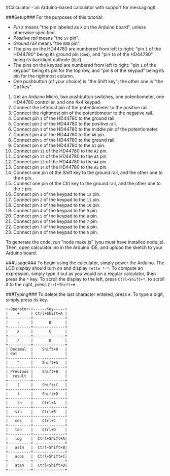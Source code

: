 #Calculator - an Arduino-based calculator with support for messaging#

###Setup###
For the purposes of this tutorial:

- *Pin `X`* means "the pin labeled as `X` on the Arduino board", unless otherwise specified.
- *Positive rail* means "the `5V` pin".
- *Ground rail* means "the `GND` pin".
- The pins on the HD44780 are numbered from left to right: "pin `1` of the HD44780" being its ground pin (`Gnd`), and "pin `16` of the HD44780" being its backlight cathode (`BLK`).
- The pins on the keypad are numbered from left to right: "pin `1` of the keypad" being its pin for the top row, and "pin `8` of the keypad" being its pin for the rightmost column.
- One pushbutton (of your choice) is "the Shift key"; the other one is "the Ctrl key".
   
1. Get an Arduino Micro, two pushbutton switches, one potentiometer, one HD44780 controller, and one 4x4 keypad.
2. Connect the leftmost pin of the potentiometer to the positive rail.
3. Connect the rightmost pin of the potentiometer to the negative rail.
4. Connect pin `1` of the HD44780 to the ground rail.
5. Connect pin `2` of the HD44780 to the positive rail.
6. Connect pin `3` of the HD44780 to the middle pin of the potentiometer.
7. Connect pin `4` of the HD44780 to the `A0` pin.
8. Connect pin `5` of the HD44780 to the ground rail.
9. Connect pin `6` of the HD44780 to the `A1` pin.
10. Connect pin `11` of the HD44780 to the `A2` pin.
11. Connect pin `12` of the HD44780 to the `A3` pin.
12. Connect pin `13` of the HD44780 to the `A4` pin.
13. Connect pin `14` of the HD44780 to the `A5` pin.
14. Connect one pin of the Shift key to the ground rail, and the other one to the `4` pin.
15. Connect one pin of the Ctrl key to the ground rail, and the other one to the `3` pin.
16. Connect pin `1` of the keypad to the `12` pin.
17. Connect pin `2` of the keypad to the `11` pin.
18. Connect pin `3` of the keypad to the `10` pin.
19. Connect pin `4` of the keypad to the `9` pin.
20. Connect pin `5` of the keypad to the `8` pin.
21. Connect pin `6` of the keypad to the `7` pin.
22. Connect pin `7` of the keypad to the `6` pin.
23. Connect pin `8` of the keypad to the `5` pin.

To generate the code, run "node make.js" (you must have installed node.js). Then, open calculator.ino in the Arduino IDE, and upload the sketch to your Arduino board.

###Usage###
To begin using the calculator, simply power the Arduino. The LCD display should turn on and display `Tette *-*`. To compute an expression, simply type it out as you would on a regular calculator, then press the `*` key.
To scroll the display to the left, press `Ctrl+Shift+*`; to scroll it to the right, press `Ctrl+Shift+#`.

###Typing###
To delete the last character entered, press `#`.
To type a digit, simply press its key.


    +-Operator-+------Key-----+
    |    +     | Ctrl+Shift+A |
    +----------+--------------+
    |    -     |       B      |
    +----------+--------------+
    |    x     |       C      |
    +----------+--------------+
    |    /     |       D      |
    +----------+--------------+
    | Decimal  |    Shift+0   |
    | dot      |              |
    +----------+--------------+
    |    ^     |    Shift+A   |
    +----------+--------------+
    | Previous |    Shift+B   |
    |  result  |              |
    +----------+--------------+
    |    (     |    Shift+C   |
    +----------+--------------+
    |    )     |    Shift+D   |
    +----------+--------------+
    |    ln    |    Ctrl+A    |
    +----------+--------------+
    |   sin    |    Ctrl+B    |
    +----------+--------------+
    |   cos    |    Ctrl+C    |
    +----------+--------------+
    |   tan    |    Ctrl+D    |
    +----------+--------------+
    |   log    |  Ctrl+Shift+A|
    +----------+--------------+
    |   asin   |  Ctrl+Shift+B|
    +----------+--------------+
    |   acos   |  Ctrl+Shift+C|
    +----------+--------------+
    |   atan   |  Ctrl+Shift+D|
    +----------+--------------+
